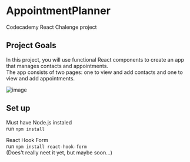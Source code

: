 # AppointmentPlanner

Codecademy React Chalenge project

## Project Goals

In this project, you will use functional React components to create an app that manages contacts and appointments. <br>
The app consists of two pages: one to view and add contacts and one to view and add appointments. <br>

![image](https://user-images.githubusercontent.com/96382511/159829184-4e1e267d-d7d8-4907-a508-09a494968cec.png)

## Set up

Must have Node.js instaled <br>
run `npm install` <br>

React Hook Form <br>
run `npm install react-hook-form` <br>
(Does't really neet it yet, but maybe soon...) <br>

